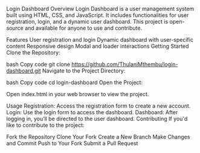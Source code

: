 Login Dashboard
Overview
Login Dashboard is a user management system built using HTML, CSS, and JavaScript. It includes functionalities for user registration, login, and a dynamic user dashboard. This project is open-source and available for anyone to use and contribute.

Features
User registration and login
Dynamic dashboard with user-specific content
Responsive design
Modal and loader interactions
Getting Started
Clone the Repository:

bash
Copy code
git clone https://github.com/ThulaniMthembu/login-dashboard.git
Navigate to the Project Directory:

bash
Copy code
cd login-dashboard
Open the Project:

Open index.html in your web browser to view the project.

Usage
Registration: Access the registration form to create a new account.
Login: Use the login form to access the dashboard.
Dashboard: After logging in, you’ll be directed to the user dashboard.
Contributing
If you'd like to contribute to the project:

Fork the Repository
Clone Your Fork
Create a New Branch
Make Changes and Commit
Push to Your Fork
Submit a Pull Request



